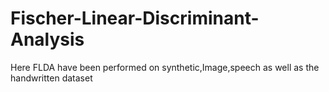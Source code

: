 # Fischer-Linear-Discriminant-Analysis
Here FLDA have been performed on synthetic,Image,speech as well as the handwritten dataset
